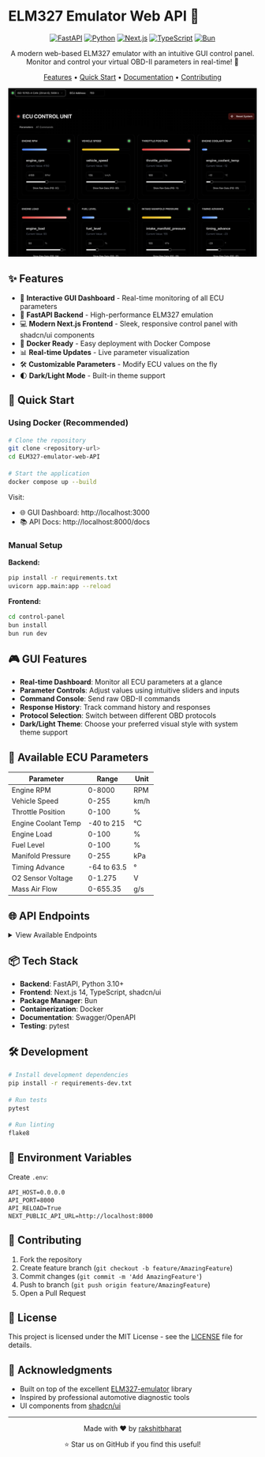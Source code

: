 # ELM327 Emulator Web API 🚗 

<div align="center">

[![FastAPI](https://img.shields.io/badge/FastAPI-005571?style=for-the-badge&logo=fastapi)](https://fastapi.tiangolo.com/)
[![Python](https://img.shields.io/badge/Python-3.10+-3776AB?style=for-the-badge&logo=python&logoColor=white)](https://www.python.org/)
[![Next.js](https://img.shields.io/badge/Next.js-black?style=for-the-badge&logo=next.js&logoColor=white)](https://nextjs.org/)
[![TypeScript](https://img.shields.io/badge/TypeScript-007ACC?style=for-the-badge&logo=typescript&logoColor=white)](https://www.typescriptlang.org/)
[![Bun](https://img.shields.io/badge/Bun-000000?style=for-the-badge&logo=bun&logoColor=white)](https://bun.sh/)

A modern web-based ELM327 emulator with an intuitive GUI control panel. Monitor and control your virtual OBD-II parameters in real-time! 🚀

[Features](#features) • [Quick Start](#quick-start) • [Documentation](#api-documentation) • [Contributing](#contributing)

![ELM327 Emulator GUI](docs/image.png)

</div>

## ✨ Features

- 🎯 **Interactive GUI Dashboard** - Real-time monitoring of all ECU parameters
- 🚀 **FastAPI Backend** - High-performance ELM327 emulation
- 💻 **Modern Next.js Frontend** - Sleek, responsive control panel with shadcn/ui components
- 🐳 **Docker Ready** - Easy deployment with Docker Compose
- 📊 **Real-time Updates** - Live parameter visualization
- 🛠️ **Customizable Parameters** - Modify ECU values on the fly
- 🌓 **Dark/Light Mode** - Built-in theme support

## 🏁 Quick Start

### Using Docker (Recommended)

```bash
# Clone the repository
git clone <repository-url>
cd ELM327-emulator-web-API

# Start the application
docker compose up --build
```

Visit:
- 🌐 GUI Dashboard: http://localhost:3000
- 📚 API Docs: http://localhost:8000/docs

### Manual Setup

**Backend:**
```bash
pip install -r requirements.txt
uvicorn app.main:app --reload
```

**Frontend:**
```bash
cd control-panel
bun install
bun run dev
```

## 🎮 GUI Features

- **Real-time Dashboard**: Monitor all ECU parameters at a glance
- **Parameter Controls**: Adjust values using intuitive sliders and inputs
- **Command Console**: Send raw OBD-II commands
- **Response History**: Track command history and responses
- **Protocol Selection**: Switch between different OBD protocols
- **Dark/Light Theme**: Choose your preferred visual style with system theme support

## 🔧 Available ECU Parameters

| Parameter | Range | Unit |
|-----------|-------|------|
| Engine RPM | 0-8000 | RPM |
| Vehicle Speed | 0-255 | km/h |
| Throttle Position | 0-100 | % |
| Engine Coolant Temp | -40 to 215 | °C |
| Engine Load | 0-100 | % |
| Fuel Level | 0-100 | % |
| Manifold Pressure | 0-255 | kPa |
| Timing Advance | -64 to 63.5 | ° |
| O2 Sensor Voltage | 0-1.275 | V |
| Mass Air Flow | 0-655.35 | g/s |

## 🌐 API Endpoints

<details>
<summary>View Available Endpoints</summary>

### Command Execution
```http
POST /api/v1/command
```

### Parameter Control
```http
POST /api/v1/ecu/set-value
GET /api/v1/ecu/values
GET /api/v1/ecu/value/{parameter}
```
</details>

## 📦 Tech Stack

- **Backend**: FastAPI, Python 3.10+
- **Frontend**: Next.js 14, TypeScript, shadcn/ui
- **Package Manager**: Bun
- **Containerization**: Docker
- **Documentation**: Swagger/OpenAPI
- **Testing**: pytest

## 🛠️ Development

```bash
# Install development dependencies
pip install -r requirements-dev.txt

# Run tests
pytest

# Run linting
flake8
```

## 📝 Environment Variables

Create `.env`:
```env
API_HOST=0.0.0.0
API_PORT=8000
API_RELOAD=True
NEXT_PUBLIC_API_URL=http://localhost:8000
```

## 🤝 Contributing

1. Fork the repository
2. Create feature branch (`git checkout -b feature/AmazingFeature`)
3. Commit changes (`git commit -m 'Add AmazingFeature'`)
4. Push to branch (`git push origin feature/AmazingFeature`)
5. Open a Pull Request

## 📜 License

This project is licensed under the MIT License - see the [LICENSE](LICENSE) file for details.

## 🙏 Acknowledgments

- Built on top of the excellent [ELM327-emulator](https://github.com/Ircama/ELM327-emulator) library
- Inspired by professional automotive diagnostic tools
- UI components from [shadcn/ui](https://ui.shadcn.com/)

---

<div align="center">
Made with ❤️ by <a href="https://github.com/rakshitbharat">rakshitbharat</a>

⭐️ Star us on GitHub if you find this useful!
</div>